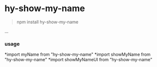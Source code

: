 # hy-show-my-name

>npm install hy-show-my-name

...
### usage

*import myName from "hy-show-my-name"
*import showMyName from "hy-show-my-name"
*import showMyNameUI from "hy-show-my-name"